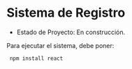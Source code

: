 <h1>Sistema de Registro</h1>

- Estado de Proyecto: En construcción.

Para ejecutar el sistema, debe poner:

``` npm install react```
